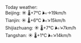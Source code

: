 Today weather:  
Beijing: ☀️ 🌡️+7°C 🌬️→19km/h  
Tianjin: ☀️ 🌡️+6°C 🌬️↘15km/h  
Shijiazhuang: ☀️ 🌡️+7°C 🌬️↘7km/h  
Tangshan: ☀️ 🌡️+1°C 🌬️↘14km/h  
